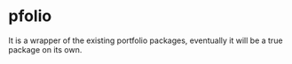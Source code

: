 # pfolio

It is a wrapper of the existing portfolio packages, eventually it will be a true package on its own.